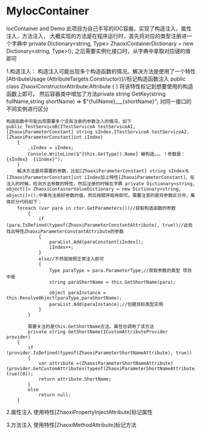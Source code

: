 # MyIocContainer
IocContainer and Demo
此项目为自己手写的IOC容器，实现了构造注入，属性注入，方法注入，
大概实现的方法是在程序运行时，首先将对应的类型注册进一个字典中
private Dictionary<string, Type> ZhaoxiContainerDictionary = new Dictionary<string, Type>();
之后需要实例化接口时，从字典中拿取对应键的值即可

1.构造注入：
     构造注入可能出现多个构造函数的情况。解决方法是使用了一个特性
     [AttributeUsage (AttributeTargets.Constructor)]//标记构造函数注入
    public class ZhaoxiConstructorAttribute:Attribute
    {
    }
    将该特性标记到想要使用的构造函数上即可。
    然后容器类中增加了方法private string GetKey(string fullName,string shortName) => $"{fullName}___{shortName}";
    对同一接口的不同实例进行区分
    
    
    构造函数中可能出现需要多个没有注册的参数注入的情况，如下
    public TestServiceB(ITestServiceA testServiceA1, [ZhaoxiParameterConstant] string sIndex,ITestServiceA testServiceA2,[ZhaoxiParameterConstant]int iIndex)
        {
            _iIndex = iIndex;
            Console.WriteLine($"{this.GetType().Name} 被构造。。。！参数是：{sIndex}  {iIndex}");
        }
        解决方法是将需要的参数，比如[ZhaoxiParameterConstant] string sIndex与[ZhaoxiParameterConstant]int iIndex加上特性[ZhaoxiParameterConstant]，在注入的时候，检测方法参数的特性，然后注册的时候在字典 private Dictionary<string, object[]> ZhaoxiContainerValueDictionary = new Dictionary<string, object[]>();中事先注册好参数的值，然后按顺序取用即可。需要注意的是将参数区分开，集体区分代码如下：
        foreach (var para in ctor.GetParameters())//获取构造函数的参数
            {
                if (para.IsDefined(typeof(ZhaoxiParameterConstantAttribute), true))//此处找出特性ZhaoxiParameterConstantAttribute的参数
                {
                    paraList.Add(paraConstant[iIndex]);
                    iIndex++;
                }
                else//不然就按照正常注入即可
                {
                    Type paraType = para.ParameterType;//获取参数的类型 项目中是
                    string paraShortName = this.GetShortName(para);

                    object paraInstance = this.ResolveObject(paraType,paraShortName);
                    paraList.Add(paraInstance);//创建目标类型实例
                }
            }
            
            需要关注的是this.GetShortName方法。属性也调用了该方法
            private string GetShortName(ICustomAttributeProvider  provider)
        {
            if (provider.IsDefined(typeof(ZhaoxiParameterShortNameAttribute), true))
            {
                var attribute =(ZhaoxiParameterShortNameAttribute) (provider.GetCustomAttributes(typeof(ZhaoxiParameterShortNameAttribute), true)[0]);
                return attribute.ShortName;
            }
            else
                return null;
        }
        
2.属性注入
     使用特性[ZhaoxiPropertyInjectAttribute]标记属性
     
3.方法注入
     使用特性[ZhaoxiMethodAttribute]标记方法
        
        
        
        
